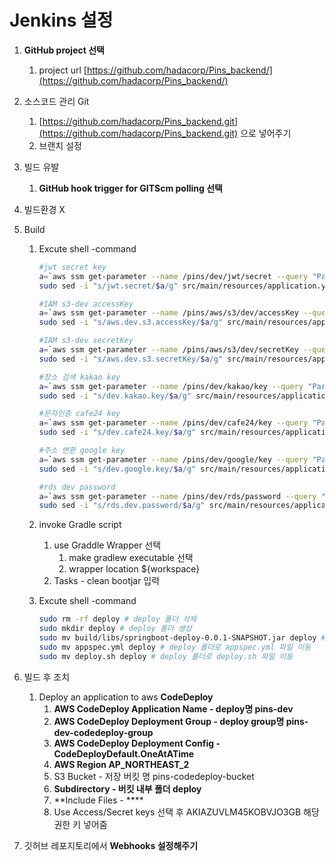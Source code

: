 # Jenkins 설정

1. **GitHub project 선택**
    1. project url [https://github.com/hadacorp/Pins_backend/](https://github.com/hadacorp/Pins_backend/)
2. 소스코드 관리 Git
    1. [https://github.com/hadacorp/Pins_backend.git](https://github.com/hadacorp/Pins_backend.git) 으로 넣어주기
    2. 브랜치 설정
3. 빌드 유발
    1. **GitHub hook trigger for GITScm polling 선택**
4. 빌드환경 X
5. Build
    1. Excute shell -command
        
        
        ```bash
        #jwt secret key
        a=`aws ssm get-parameter --name /pins/dev/jwt/secret --query "Parameter.Value" --output text`
        sudo sed -i "s/jwt.secret/$a/g" src/main/resources/application.yml
        
        #IAM s3-dev accessKey
        a=`aws ssm get-parameter --name /pins/aws/s3/dev/accessKey --query "Parameter.Value" --output text`
        sudo sed -i "s/aws.dev.s3.accessKey/$a/g" src/main/resources/application.yml
        
        #IAM s3-dev secretKey
        a=`aws ssm get-parameter --name /pins/aws/s3/dev/secretKey --query "Parameter.Value" --output text`
        sudo sed -i "s/aws.dev.s3.secretKey/$a/g" src/main/resources/application.yml
        
        #장소 검색 kakao key
        a=`aws ssm get-parameter --name /pins/dev/kakao/key --query "Parameter.Value" --output text`
        sudo sed -i "s/dev.kakao.key/$a/g" src/main/resources/application.yml
        
        #문자인증 cafe24 key
        a=`aws ssm get-parameter --name /pins/dev/cafe24/key --query "Parameter.Value" --output text`
        sudo sed -i "s/dev.cafe24.key/$a/g" src/main/resources/application.yml
        
        #주소 변환 google key
        a=`aws ssm get-parameter --name /pins/dev/google/key --query "Parameter.Value" --output text`
        sudo sed -i "s/dev.google.key/$a/g" src/main/resources/application.yml
        
        #rds dev password
        a=`aws ssm get-parameter --name /pins/dev/rds/password --query "Parameter.Value" --output text`
        sudo sed -i "s/rds.dev.password/$a/g" src/main/resources/application.yml
        ```
        
    2. invoke Gradle script
        1. use Graddle Wrapper 선택
            1. make gradlew executable 선택
            2. wrapper location ${workspace}
        2. Tasks - clean bootjar 입력
        
    3. Excute shell -command
        
        ```bash
        sudo rm -rf deploy # deploy 폴더 삭제
        sudo mkdir deploy # deploy 폴더 생성
        sudo mv build/libs/springboot-deploy-0.0.1-SNAPSHOT.jar deploy # deploy 폴더로 jar 파일 이동
        sudo mv appspec.yml deploy # deploy 폴더로 appspec.yml 파일 이동
        sudo mv deploy.sh deploy # deploy 폴더로 deploy.sh 파일 이동
        ```
        
6. 빌드 후 조치
    1. Deploy an application to aws **CodeDeploy** 
        1. **AWS CodeDeploy Application Name - deploy명 pins-dev**
        2. **AWS CodeDeploy Deployment Group - deploy group명 pins-dev-codedeploy-group**
        3. **AWS CodeDeploy Deployment Config - CodeDeployDefault.OneAtATime**
        4. **AWS Region AP_NORTHEAST_2**
        5. S3 Bucket - 저장 버킷 명 pins-codedeploy-bucket
        6. **Subdirectory - 버킷 내부 폴더 deploy**
        7. **Include Files - ****
        8. Use Access/Secret keys 선택 후 AKIAZUVLM45KOBVJO3GB 해당 권한 키 넣어줌
7. 깃허브 레포지토리에서 **Webhooks 설정해주기**
